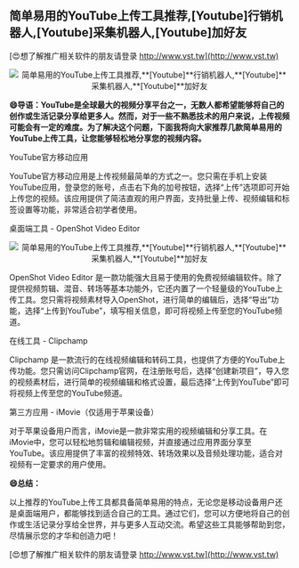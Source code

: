 ## **简单易用的YouTube上传工具推荐,**[Youtube]**行销机器人,**[Youtube]**采集机器人,**[Youtube]**加好友**

[😍想了解推广相关软件的朋友请登录 http://www.vst.tw](http://www.vst.tw)

 <center><img src="https://vst.tw/MP4/tuiguang/png/4.png" alt="简单易用的YouTube上传工具推荐,**[Youtube]**行销机器人,**[Youtube]**采集机器人,**[Youtube]**加好友"></center>

**😄导语：YouTube是全球最大的视频分享平台之一，无数人都希望能够将自己的创作或生活记录分享给更多人。然而，对于一些不熟悉技术的用户来说，上传视频可能会有一定的难度。为了解决这个问题，下面我将向大家推荐几款简单易用的YouTube上传工具，让您能够轻松地分享您的视频内容。**

YouTube官方移动应用

YouTube官方移动应用是上传视频最简单的方式之一。您只需在手机上安装YouTube应用，登录您的账号，点击右下角的加号按钮，选择“上传”选项即可开始上传您的视频。该应用提供了简洁直观的用户界面，支持批量上传、视频编辑和标签设置等功能，非常适合初学者使用。

桌面端工具 - OpenShot Video Editor

 <center><img src="https://vst.tw/MP4/tuiguang/png/0.png" alt="简单易用的YouTube上传工具推荐,**[Youtube]**行销机器人,**[Youtube]**采集机器人,**[Youtube]**加好友"></center>

OpenShot Video Editor 是一款功能强大且易于使用的免费视频编辑软件。除了提供视频剪辑、混音、转场等基本功能外，它还内置了一个轻量级的YouTube上传工具。您只需将视频素材导入OpenShot，进行简单的编辑后，选择“导出”功能，选择“上传到YouTube”，填写相关信息，即可将视频上传至您的YouTube频道。

在线工具 - Clipchamp

Clipchamp 是一款流行的在线视频编辑和转码工具，也提供了方便的YouTube上传功能。您只需访问Clipchamp官网，在注册账号后，选择“创建新项目”，导入您的视频素材后，进行简单的视频编辑和格式设置，最后选择“上传到YouTube”即可将视频上传至您的YouTube频道。

第三方应用 - iMovie（仅适用于苹果设备）

对于苹果设备用户而言，iMovie是一款非常实用的视频编辑和分享工具。在iMovie中，您可以轻松地剪辑和编辑视频，并直接通过应用界面分享至YouTube。该应用提供了丰富的视频特效、转场效果以及音频处理功能，适合对视频有一定要求的用户使用。

**😄总结：**

以上推荐的YouTube上传工具都具备简单易用的特点，无论您是移动设备用户还是桌面端用户，都能够找到适合自己的工具。通过它们，您可以方便地将自己的创作或生活记录分享给全世界，并与更多人互动交流。希望这些工具能够帮助到您，尽情展示您的才华和创造力吧！

[😍想了解推广相关软件的朋友请登录 http://www.vst.tw](http://www.vst.tw)




